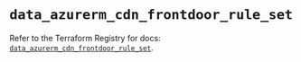 # `data_azurerm_cdn_frontdoor_rule_set`

Refer to the Terraform Registry for docs: [`data_azurerm_cdn_frontdoor_rule_set`](https://registry.terraform.io/providers/hashicorp/azurerm/4.13.0/docs/data-sources/cdn_frontdoor_rule_set).
